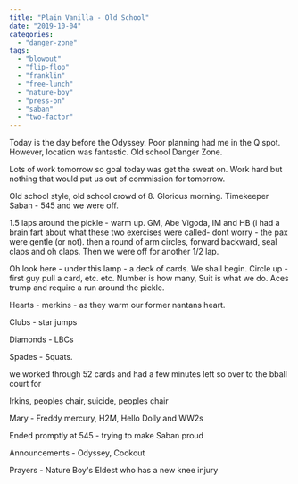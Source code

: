 ```yaml
---
title: "Plain Vanilla - Old School"
date: "2019-10-04"
categories: 
  - "danger-zone"
tags: 
  - "blowout"
  - "flip-flop"
  - "franklin"
  - "free-lunch"
  - "nature-boy"
  - "press-on"
  - "saban"
  - "two-factor"
---
```


Today is the day before the Odyssey. Poor planning had me in the Q spot. However, location was fantastic. Old school Danger Zone.

Lots of work tomorrow so goal today was get the sweat on. Work hard but nothing that would put us out of commission for tomorrow.

Old school style, old school crowd of 8. Glorious morning. Timekeeper Saban - 545 and we were off.

1.5 laps around the pickle - warm up. GM, Abe Vigoda, IM and HB (i had a brain fart about what these two exercises were called- dont worry - the pax were gentle (or not). then a round of arm circles, forward backward, seal claps and oh claps. Then we were off for another 1/2 lap.

Oh look here - under this lamp - a deck of cards. We shall begin. Circle up - first guy pull a card, etc. etc. Number is how many, Suit is what we do. Aces trump and require a run around the pickle.

Hearts - merkins - as they warm our former nantans heart.

Clubs - star jumps

Diamonds - LBCs

Spades - Squats.

we worked through 52 cards and had a few minutes left so over to the bball court for

Irkins, peoples chair, suicide, peoples chair

Mary - Freddy mercury, H2M, Hello Dolly and WW2s

Ended promptly at 545 - trying to make Saban proud

Announcements - Odyssey, Cookout

Prayers - Nature Boy's Eldest who has a new knee injury
